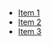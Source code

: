 <ul class="tabs tabs--example">
  <li class="tabs__item">
    <a href="#">Item 1</a>
  </li>
  <li class="tabs__item tabs__item--is-active">
    <a href="#">Item 2</a>
  </li>
  <li class="tabs__item">
    <a href="#">Item 3</a>
  </li>
</ul>
